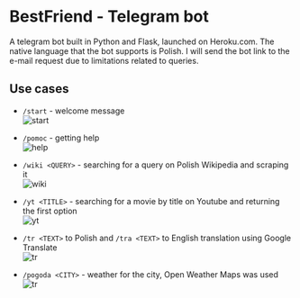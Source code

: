 # BestFriend - Telegram bot
A telegram bot built in Python and Flask, launched on Heroku.com. The native language that the bot supports is Polish. I will send the bot link to the e-mail request due to limitations related to queries.

## Use cases
* `/start` - welcome message  
![start](https://github.com/bartoszptak/BestFriend_bot/blob/master/examples/start.png)

* `/pomoc` - getting help  
![help](https://github.com/bartoszptak/BestFriend_bot/blob/master/examples/pomoc.png)

* `/wiki <QUERY>` - searching for a query on Polish Wikipedia and scraping it  
![wiki](https://github.com/bartoszptak/BestFriend_bot/blob/master/examples/wiki.png)

* `/yt <TITLE>` - searching for a movie by title on Youtube and returning the first option  
![yt](https://github.com/bartoszptak/BestFriend_bot/blob/master/examples/yt.png)

* `/tr <TEXT>` to Polish and `/tra <TEXT>` to English translation using Google Translate  
![tr](https://github.com/bartoszptak/BestFriend_bot/blob/master/examples/tr.png)

* `/pogoda <CITY>` - weather for the city, Open Weather Maps was used  
![tr](https://github.com/bartoszptak/BestFriend_bot/blob/master/examples/pogoda.png)
